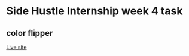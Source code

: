 # Side Hustle Internship week 4 task

## color flipper

[Live site](https://joshhugo-color-flipper.netlify.app)
